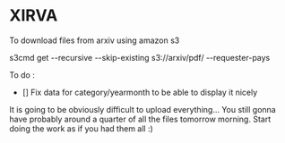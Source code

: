 # XIRVA


To download files from arxiv using amazon s3

s3cmd get --recursive --skip-existing s3://arxiv/pdf/ --requester-pays

To do : 
- [] Fix data for category/yearmonth to be able to display it nicely


It is going to be obviously difficult to upload everything... 
You still gonna have probably around a quarter of all the files tomorrow morning. Start doing the work as if you had them all :) 